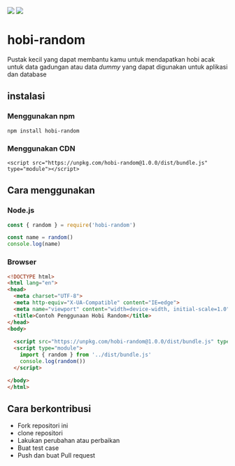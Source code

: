 <img src="https://img.shields.io/codecov/c/github/CandraJengger/hobi-random"> <img src="https://img.shields.io/github/repo-size/CandraJengger/hobi-random">

# hobi-random

Pustak kecil yang dapat membantu kamu untuk mendapatkan hobi acak untuk data gadungan atau data _dummy_ yang dapat digunakan untuk aplikasi dan database


## instalasi

### Menggunakan npm

```
npm install hobi-random
```

### Menggunakan CDN

```
<script src="https://unpkg.com/hobi-random@1.0.0/dist/bundle.js" type="module"></script>
```

## Cara menggunakan

### Node.js

```javascript
const { random } = require('hobi-random')

const name = random()
console.log(name)
```

### Browser

```html
<!DOCTYPE html>
<html lang="en">
<head>
  <meta charset="UTF-8">
  <meta http-equiv="X-UA-Compatible" content="IE=edge">
  <meta name="viewport" content="width=device-width, initial-scale=1.0">
  <title>Contoh Penggunaan Hobi Random</title>
</head>
<body>
  
  <script src="https://unpkg.com/hobi-random@1.0.0/dist/bundle.js" type="module"></script>
  <script type="module">
    import { random } from '../dist/bundle.js'
    console.log(random())
  </script>

</body>
</html>
```

## Cara berkontribusi

* Fork repositori ini
* clone repositori
* Lakukan perubahan atau perbaikan
* Buat test case
* Push dan buat Pull request